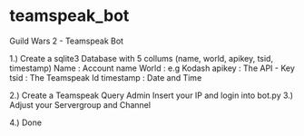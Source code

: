 # teamspeak_bot
Guild Wars 2 - Teamspeak Bot

1.) Create a sqlite3 Database with 5 collums (name, world, apikey, tsid, timestamp)
Name      : Account name
World     : e.g Kodash
apikey    : The API - Key
tsid      : The Teamspeak Id
timestamp : Date and Time

2.) Create a Teamspeak Query Admin 
Insert your IP and login into bot.py
3.) Adjust your Servergroup and Channel

4.) Done
